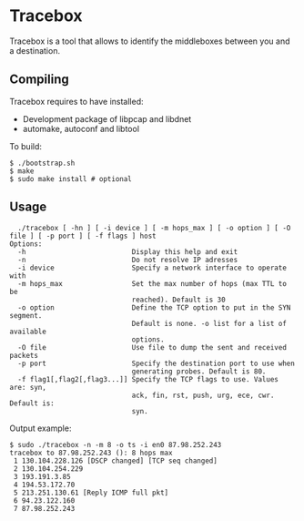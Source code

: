 Tracebox
========

Tracebox is a tool that allows to identify the middleboxes between you and a
destination.

Compiling
---------

Tracebox requires to have installed:

* Development package of libpcap and libdnet
* automake, autoconf and libtool

To build:

	$ ./bootstrap.sh
	$ make
	$ sudo make install # optional

Usage
-----
	  ./tracebox [ -hn ] [ -i device ] [ -m hops_max ] [ -o option ] [ -O file ] [ -p port ] [ -f flags ] host
	Options:
	  -h                          Display this help and exit
	  -n                          Do not resolve IP adresses
	  -i device                   Specify a network interface to operate with
	  -m hops_max                 Set the max number of hops (max TTL to be
	                              reached). Default is 30
	  -o option                   Define the TCP option to put in the SYN segment.
	                              Default is none. -o list for a list of available
	                              options.
	  -O file                     Use file to dump the sent and received packets
	  -p port                     Specify the destination port to use when
	                              generating probes. Default is 80.
	  -f flag1[,flag2[,flag3...]] Specify the TCP flags to use. Values are: syn,
	                              ack, fin, rst, push, urg, ece, cwr. Default is:
	                              syn.

Output example:

	$ sudo ./tracebox -n -m 8 -o ts -i en0 87.98.252.243
	tracebox to 87.98.252.243 (): 8 hops max
	 1 130.104.228.126 [DSCP changed] [TCP seq changed] 
	 2 130.104.254.229 
	 3 193.191.3.85 
	 4 194.53.172.70 
	 5 213.251.130.61 [Reply ICMP full pkt] 
	 6 94.23.122.160 
	 7 87.98.252.243 

